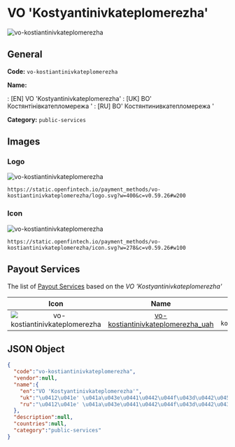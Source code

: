 
# VO 'Kostyantinivkateplomerezha' 
![vo-kostiantinivkateplomerezha](https://static.openfintech.io/payment_methods/vo-kostiantinivkateplomerezha/logo.svg?w=400&c=v0.59.26#w200)  

## General 
**Code:** `vo-kostiantinivkateplomerezha` 
 
**Name:** 
 
:	[EN] VO 'Kostyantinivkateplomerezha' 
:	[UK] ВО' Костянтінівкатепломережа ' 
:	[RU] ВО' Костянтинивкатепломережа ' 
 
**Category:** `public-services` 
 

## Images 

### Logo 
![vo-kostiantinivkateplomerezha](https://static.openfintech.io/payment_methods/vo-kostiantinivkateplomerezha/logo.svg?w=400&c=v0.59.26#w200)  

```
https://static.openfintech.io/payment_methods/vo-kostiantinivkateplomerezha/logo.svg?w=400&c=v0.59.26#w200
```  

### Icon 
![vo-kostiantinivkateplomerezha](https://static.openfintech.io/payment_methods/vo-kostiantinivkateplomerezha/icon.svg?w=278&c=v0.59.26#w100)  

```
https://static.openfintech.io/payment_methods/vo-kostiantinivkateplomerezha/icon.svg?w=278&c=v0.59.26#w100
```  

## Payout Services 
 
The list of [Payout Services](/payout-services/) based on the _VO 'Kostyantinivkateplomerezha'_ 

|Icon|Name|Code| 
|:---:|:---:|:---:| 
|![vo-kostiantinivkateplomerezha](https://static.openfintech.io/payout_methods/vo-kostiantinivkateplomerezha/icon.png?w=278&c=v0.59.26#w40) |[vo-kostiantinivkateplomerezha_uah](/payout-services/vo-kostiantinivkateplomerezha_uah/)|`vo-kostiantinivkateplomerezha_uah`| 
 

## JSON Object 

```json
{
  "code":"vo-kostiantinivkateplomerezha",
  "vendor":null,
  "name":{
    "en":"VO 'Kostyantinivkateplomerezha'",
    "uk":"\u0412\u041e' \u041a\u043e\u0441\u0442\u044f\u043d\u0442\u0456\u043d\u0456\u0432\u043a\u0430\u0442\u0435\u043f\u043b\u043e\u043c\u0435\u0440\u0435\u0436\u0430 '",
    "ru":"\u0412\u041e' \u041a\u043e\u0441\u0442\u044f\u043d\u0442\u0438\u043d\u0438\u0432\u043a\u0430\u0442\u0435\u043f\u043b\u043e\u043c\u0435\u0440\u0435\u0436\u0430 '"
  },
  "description":null,
  "countries":null,
  "category":"public-services"
}
```  
